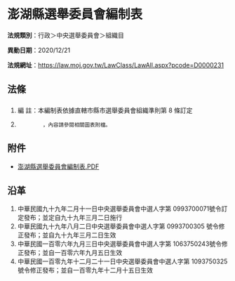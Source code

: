 # 澎湖縣選舉委員會編制表

**法規類別**：行政＞中央選舉委員會＞組織目

**異動日期**：2020/12/21  

**法規網址**：https://law.moj.gov.tw/LawClass/LawAll.aspx?pcode=D0000231





## 法條
##### 
1. 編      註：本編制表依據直轄市縣市選舉委員會組織準則第 8  條訂定
1.             ，內容請參閱相關圖表附檔。
## 附件
* [澎湖縣選舉委員會編制表.PDF](https://law.moj.gov.tw/LawClass/LawGetFile.ashx?FileId=0000283750)
## 沿革
1. 中華民國九十九年二月十一日中央選舉委員會中選人字第 0993700071號令訂定發布；並定自九十九年三月二日施行
1. 中華民國九十九年八月二日中央選舉委員會中選人字第 0993700305 號令修正發布；並自九十九年三月二日生效
1. 中華民國一百零六年九月三日中央選舉委員會中選人字第 1063750243號令修正發布；並自一百零六年九月五日生效
1. 中華民國一百零九年十二月二十一日中央選舉委員會中選人字第 1093750325 號令修正發布；並自一百零九年十二月十五日生效
